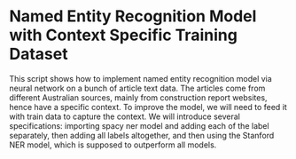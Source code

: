 # Named Entity Recognition Model with Context Specific Training Dataset

This script shows how to implement named entity recognition model via neural network on a bunch of article text data. The articles come from different Australian sources,
mainly from construction report websites, hence have a specific context. To improve the model, we will need to feed it with train data to capture the context.
We will introduce several specifications: importing spacy ner model and adding each of the label separately, then adding all labels altogether, and then
using the Stanford NER model, which is supposed to outperform all models.

